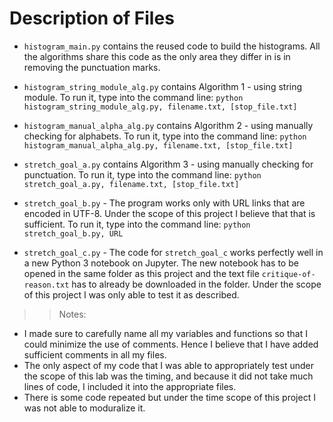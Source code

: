# Description of Files

* `histogram_main.py` contains the reused code to build the histograms. All the algorithms share this code as the only area they differ in is in removing the punctuation marks.

* `histogram_string_module_alg.py` contains Algorithm 1 - using string module. To run it, type into the command line:
`python histogram_string_module_alg.py, filename.txt, [stop_file.txt]`

* `histogram_manual_alpha_alg.py` contains Algorithm 2 - using manually checking for alphabets. To run it, type into the command line:
`python histogram_manual_alpha_alg.py, filename.txt, [stop_file.txt]`

* `stretch_goal_a.py` contains Algorithm 3 - using manually checking for punctuation. To run it, type into the command line:
`python stretch_goal_a.py, filename.txt, [stop_file.txt]`

* `stretch_goal_b.py` - The program works only with URL links that are encoded in UTF-8. Under the scope of this project I believe that that is sufficient. To run it, type into the command line:
`python stretch_goal_b.py, URL`

* `stretch_goal_c.py` - The code for `stretch_goal_c` works perfectly well in a new Python 3 notebook on Jupyter. The new notebook has to be opened in the same folder as this project and the text file `critique-of-reason.txt` has to already be downloaded in the folder. Under the scope of this project I was only able to test it as described.



>> Notes:
* I made sure to carefully name all my variables and functions so that I could minimize the use of comments. Hence I believe that I have added sufficient comments in all my files.
* The only aspect of my code that I was able to appropriately test under the scope of this lab was the timing, and because it did not take much lines of code, I included it into the appropriate files.
* There is some code repeated but under the time scope of this project I was not able to moduralize it.

